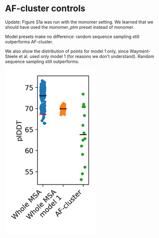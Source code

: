 # AF-cluster controls

Update: Figure S1a was run with the monomer setting.  We learned that we should have used the monomer_ptm preset instead of monomer.  

Model presets make no difference: random sequence sampling still outperforms AF-cluster. 

We also show the distribution of points for model 1 only, since Wayment-Steele et al. used only model 1 (for reasons we don't understand).  Random sequence sampling still outperforms.

![Updated Figure S1](a/ptm_plot_all_and_model1_sm.png)

